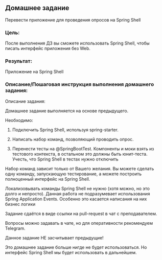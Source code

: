 ## Домашнее задание

Перевести приложение для проведения опросов на Spring Shell

### Цель: 
После выполнения ДЗ вы сможете использовать Spring Shell, чтобы писать интерфейс приложения без Web.

### Результат: 
Приложение на Spring Shell

### Описание/Пошаговая инструкция выполнения домашнего задания:
Описание задания:

Домашнее задание выполняется на основе предыдущего.

Необходимо:
1. Подключить Spring Shell, используя spring-starter.

2. Написать набор команд, позволяющий проводить опрос.

3. Перенести тесты на @SpringBootTest. Компоненты и моки взять из тестового контекста, в остальном это должны быть юнит-теста. Учесть, что Spring Shell в тестах нужно отключить

Набор команд зависит только от Вашего желания. Вы можете сделать одну команду, запускающую тестирование, а можете построить полноценный интерфейс на Spring Shell.

Локализовывать команды Spring Shell не нужно (хотя можно, но это долго и непросто).
Данная работа не подразумевает использования Spring Application Events. Особенно это касается написания на них бизнес логики

Задание сдаётся в виде ссылки на pull-request в чат с преподавателем.

Вопросы можно задавать в чате, но для оперативности рекомендуем Telegram.


Данное задание НЕ засчитывает предыдущие!

Это домашнее задание больше нигде не будет использоваться. Но интерфейс Spring Shell мы будет использовать в дальнейшем.